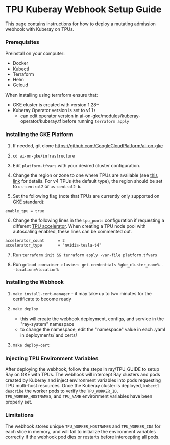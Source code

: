 # TPU Kuberay Webhook Setup Guide

This page contains instructions for how to deploy a mutating admission webhook with Kuberay on TPUs.

### Prerequisites

Preinstall on your computer:
- Docker
- Kubectl
- Terraform
- Helm
- Gcloud

When installing using terraform ensure that:
- GKE cluster is created with version 1.28+
- Kuberay Operator version is set to v1.1+ 
    - can edit operator version in ai-on-gke/modules/kuberay-operator/kuberay.tf before running `terraform apply`

### Installing the GKE Platform

1. If needed, git clone https://github.com/GoogleCloudPlatform/ai-on-gke

2. `cd ai-on-gke/infrastructure`

3. Edit `platform.tfvars` with your desired cluster configuration.

4. Change the region or zone to one where TPUs are available (see [this link](https://cloud.google.com/tpu/docs/regions-zones) for details. For v4 TPUs (the default type), the region should be set to `us-central2` or `us-central2-b`.

5. Set the following flag (note that TPUs are currently only supported on GKE standard):
```
enable_tpu = true
```

6. Change the following lines in the `tpu_pools` configuration if requesting a different [TPU accelerator](https://cloud.google.com/tpu/docs/supported-tpu-configurations#using-accelerator-type). When creating a TPU node pool with autoscaling enabled, these lines can be commented out.
```
accelerator_count      = 2
accelerator_type       = "nvidia-tesla-t4"
```

7. Run `terraform init && terraform apply -var-file platform.tfvars`

8. Run `gcloud container clusters get-credentials %gke_cluster_name% --location=%location%`

### Installing the Webhook

1. `make install-cert-manager` - it may take up to two minutes for the certificate to become ready

2. `make deploy`
    - this will create the webhook deployment, configs, and service in the "ray-system" namespace
    - to change the namespace, edit the "namespace" value in each .yaml in deployments/ and certs/

3. `make deploy-cert`

### Injecting TPU Environment Variables

After deploying the webhook, follow the steps in ray/TPU_GUIDE to setup Ray on GKE with TPUs. The webhook will intercept Ray clusters and pods created by Kuberay and inject environment variables into pods requesting TPU multi-host resources. Once the Kuberay cluster is deployed, `kubectl describe` the worker pods to verify the `TPU_WORKER_ID`, `TPU_WORKER_HOSTNAMES`, and `TPU_NAME` environment variables have been properly set.

### Limitations

The webhook stores unique `TPU_WORKER_HOSTNAMES` and `TPU_WORKER_ID`s for each slice in memory, and will fail to initialize the environment variables correctly if the webhook pod dies or restarts before intercepting all pods.